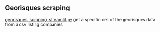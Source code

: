 


## Georisques scraping


[georisques_scraping_streamlit.py](georisques_scraping_streamlit.py) get a specific cell of the georisques data from a csv listing companies